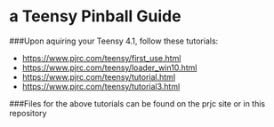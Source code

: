 # a Teensy Pinball Guide

###Upon aquiring your Teensy 4.1, follow these tutorials:
- https://www.pjrc.com/teensy/first_use.html
- https://www.pjrc.com/teensy/loader_win10.html
- https://www.pjrc.com/teensy/tutorial.html
- https://www.pjrc.com/teensy/tutorial3.html

###Files for the above tutorials can be found on the prjc site or in this repository 

